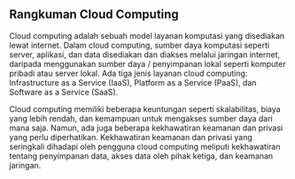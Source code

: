 ## Rangkuman Cloud Computing

Cloud computing adalah sebuah model layanan komputasi yang disediakan lewat internet. Dalam cloud computing, sumber daya komputasi seperti server, aplikasi, dan data disediakan dan diakses melalui jaringan internet, daripada menggunakan sumber daya / penyimpanan lokal seperti komputer pribadi atau server lokal. Ada tiga jenis layanan cloud computing: Infrastructure as a Service (IaaS), Platform as a Service (PaaS), dan Software as a Service (SaaS). 

Cloud computing memiliki beberapa keuntungan seperti skalabilitas, biaya yang lebih rendah, dan kemampuan untuk mengakses sumber daya dari mana saja. Namun, ada juga beberapa kekhawatiran keamanan dan privasi yang perlu diperhatikan. Kekhawatiran keamanan dan privasi yang seringkali dihadapi oleh pengguna cloud computing meliputi kekhawatiran tentang penyimpanan data, akses data oleh pihak ketiga, dan keamanan jaringan.